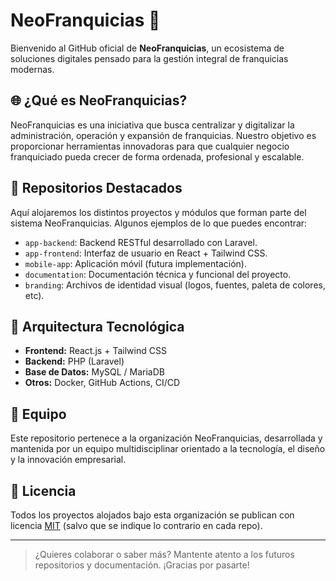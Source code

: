 # NeoFranquicias 🚀

Bienvenido al GitHub oficial de **NeoFranquicias**, un ecosistema de soluciones digitales pensado para la gestión integral de franquicias modernas.

## 🌐 ¿Qué es NeoFranquicias?

NeoFranquicias es una iniciativa que busca centralizar y digitalizar la administración, operación y expansión de franquicias. Nuestro objetivo es proporcionar herramientas innovadoras para que cualquier negocio franquiciado pueda crecer de forma ordenada, profesional y escalable.

## 📁 Repositorios Destacados

Aquí alojaremos los distintos proyectos y módulos que forman parte del sistema NeoFranquicias. Algunos ejemplos de lo que puedes encontrar:

- `app-backend`: Backend RESTful desarrollado con Laravel.
- `app-frontend`: Interfaz de usuario en React + Tailwind CSS.
- `mobile-app`: Aplicación móvil (futura implementación).
- `documentation`: Documentación técnica y funcional del proyecto.
- `branding`: Archivos de identidad visual (logos, fuentes, paleta de colores, etc).

## 🧩 Arquitectura Tecnológica

- **Frontend:** React.js + Tailwind CSS
- **Backend:** PHP (Laravel)
- **Base de Datos:** MySQL / MariaDB
- **Otros:** Docker, GitHub Actions, CI/CD

## 👥 Equipo

Este repositorio pertenece a la organización NeoFranquicias, desarrollada y mantenida por un equipo multidisciplinar orientado a la tecnología, el diseño y la innovación empresarial.

## 📄 Licencia

Todos los proyectos alojados bajo esta organización se publican con licencia [MIT](LICENSE) (salvo que se indique lo contrario en cada repo).

---

> ¿Quieres colaborar o saber más? Mantente atento a los futuros repositorios y documentación. ¡Gracias por pasarte!
